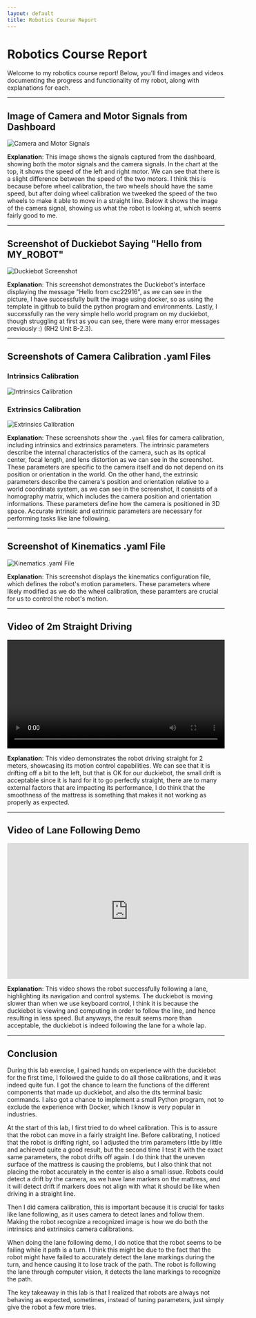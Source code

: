 ```yaml
---
layout: default
title: Robotics Course Report
---
```


# Robotics Course Report

Welcome to my robotics course report! Below, you'll find images and videos documenting the progress and functionality of my robot, along with explanations for each.

---

## Image of Camera and Motor Signals from Dashboard

![Camera and Motor Signals](/assets/images/camera-motor-signals.jpg)

**Explanation**: This image shows the signals captured from the dashboard, showing both the motor signals and the camera signals. In the chart at the top, it shows the speed of the left and right motor. We can see that there is a slight difference between the speed of the two motors. I think this is because before wheel calibration, the two wheels should have the same speed, but after doing wheel calibration we tweeked the speed of the two wheels to make it able to move in a straight line. Below it shows the image of the camera signal, showing us what the robot is looking at, which seems fairly good to me.

---

## Screenshot of Duckiebot Saying "Hello from MY_ROBOT"

![Duckiebot Screenshot](/assets/images/duckiebot-hello.jpg)

**Explanation**: This screenshot demonstrates the Duckiebot's interface displaying the message "Hello from csc22916", as we can see in the picture, I have successfully built the image using docker, so as using the template in github to build the python program and environments. Lastly, I successfully ran the very simple hello world program on my duckiebot, though struggling at first as you can see, there were many error messages previously :) (RH2 Unit B-2.3).

---

## Screenshots of Camera Calibration .yaml Files

### Intrinsics Calibration
![Intrinsics Calibration](/assets/images/intrinsics-calibration.jpg)

### Extrinsics Calibration
![Extrinsics Calibration](/assets/images/extrinsics-calibration.jpg)

**Explanation**: These screenshots show the `.yaml` files for camera calibration, including intrinsics and extrinsics parameters. The intrinsic parameters describe the internal characteristics of the camera, such as its optical center, focal length, and lens distortion as we can see in the screenshot. These parameters are specific to the camera itself and do not depend on its position or orientation in the world. On the other hand, the extrinsic parameters describe the camera's position and orientation relative to a world coordinate system, as we can see in the screenshot, it consists of a homography matrix, which includes the camera position and orientation informations. These parameters define how the camera is positioned in 3D space. Accurate intrinsic and extrinsic parameters are necessary for performing tasks like lane following.

---

## Screenshot of Kinematics .yaml File

![Kinematics .yaml File](/assets/images/kinematics-yaml.jpg)

**Explanation**: This screenshot displays the kinematics configuration file, which defines the robot's motion parameters. These parameters where likely modified as we do the wheel calibration, these paramters are crucial for us to control the robot's motion.

---

## Video of 2m Straight Driving

<video width="100%" controls>
  <source src="/assets/videos/straight-driving.mp4" type="video/mp4">
  Your browser does not support the video tag.
</video>

**Explanation**: This video demonstrates the robot driving straight for 2 meters, showcasing its motion control capabilities. We can see that it is drifting off a bit to the left, but that is OK for our duckiebot, the small drift is acceptable since it is hard for it to go perfectly straight, there are to many external factors that are impacting its performance, I do think that the smoothness of the mattress is something that makes it not working as properly as expected.

---

## Video of Lane Following Demo

<iframe width="560" height="315" src="https://youtube.com/embed/yuF5YfN6ei0?si=yS2v0GK7UkI1nUGq" frameborder="0" allowfullscreen></iframe>

**Explanation**: This video shows the robot successfully following a lane, highlighting its navigation and control systems. The duckiebot is moving slower than when we use keyboard control, I think it is because the duckiebot is viewing and computing in order to follow the line, and hence resulting in less speed. But anyways, the result seems more than acceptable, the duckiebot is indeed following the lane for a whole lap.

---

## Conclusion

During this lab exercise, I gained hands on experience with the duckiebot for the first time, I followed the guide to do all those calibrations, and it was indeed quite fun. I got the chance to learn the functions of the different components that made up duckiebot, and also the dts terminal basic commands. I also got a chance to implement a small Python program, not to exclude the experience with Docker, which I know is very popular in industries.

At the start of this lab, I first tried to do wheel calibration. This is to assure that the robot can move in a fairly straight line. Before calibrating, I noticed that the robot is drifting right, so I adjusted the trim parameters little by little and achieved quite a good result, but the second time I test it with the exact same parameters, the robot drifts off again. I do think that the uneven surface of the mattress is causing the problems, but I also think that not placing the robot accurately in the center is also a small issue. Robots could detect a drift by the camera, as we have lane markers on the mattress, and it will detect drift if markers does not align with what it should be like when driving in a straight line.

Then I did camera calibration, this is important because it is crucial for tasks like lane following, as it uses camera to detect lanes and follow them. Making the robot recognize a recognized image is how we do both the intrinsics and extrinsics camera calibrations.

When doing the lane following demo, I do notice that the robot seems to be failing while it path is a turn. I think this might be due to the fact that the robot might have failed to accurately detect the lane markings during the turn, and hence causing it to lose track of the path. The robot is following the lane through computer vision, it detects the lane markings to recognize the path.

The key takeaway in this lab is that I realized that robots are always not behaving as expected, sometimes, instead of tuning parameters, just simply give the robot a few more tries.
